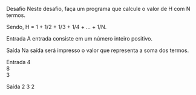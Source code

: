 Desafio
Neste desafio, faça um programa que calcule o valor de H com N termos. 

Sendo, H = 1 + 1/2 + 1/3 + 1/4 + ... + 1/N. 

Entrada 
A entrada consiste em um número inteiro positivo. 

Saída 
Na saída será impresso o valor que representa a soma dos termos.

Entrada	
4	
8	
3	

Saída
2
3
2